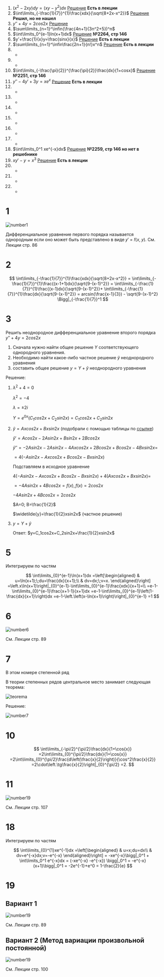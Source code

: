 <!-- title: Вопросы матан -->

1. $(x^2 - 2xy)dy=(xy-y^2)dx$ [Решение](#1) **Есть в лекции**
2. $\int\limits_{-\frac{1}{7}}^{1}\frac{xdx}{\sqrt{8+2x-x^2}}$ [Решение](#2) **Решил, но не нашел**
3. $y'' +4y = 2cos2x$ [Решение](#2)
4. $\sum\limits_{n=1}^\infin(\frac{4n+1}{3n^2+5})^n$
5. $\int\limits_0^{e-1}ln(x+1)dx$ [Решение](#5) **№2264, стр 146**
6. $y'+\frac{1}{x}y=\frac{sinx}{x}$ [Решение](#6) **Есть в лекции**
7. $\sum\limits_{n=1}^\infin\frac{2n+1}{n!}x^n$ [Решение](#7) **Есть в лекции**
8. -
9. -
10. $\int\limits_{-\frac{\pi}{2}}^{\frac{\pi}{2}}\frac{dx}{1+cosx}$ [Решение](#11) **№2251, стр 146**
11. $y''-4y'+3y=xe^x$ [Решение](#11) **Есть в лекции**
12. -
13. -
14. -
15. -
16. -
17. -
18. $\int\limits_0^1 xe^{-x}dx$ [Решение](#18) **№2259, стр 146 но нет в решебнике**
19. $xy'-y=x^3$ [Решение](#19) **Есть в лекции**
20. -
21. -
22. -

# 1

![number1](./img/1.png)

Дифференциальное уравнение первого порядка называется однородным
если оно может быть представлено в виде 𝑦′ = 𝑓(𝑥, 𝑦). См. Лекции стр. 86

# 2

$$
\int\limits_{-\frac{1}{7}}^{1}\frac{xdx}{\sqrt{8+2x-x^2}} =
\int\limits_{-\frac{1}{7}}^{1}\frac{(x-1+1)dx}{\sqrt{9-(x-1)^2}} =
\int\limits_{-\frac{1}{7}}^{1}\frac{(x-1)dx}{\sqrt{9-(x-1)^2}}+
\int\limits_{-\frac{1}{7}}^{1}\frac{dx}{\sqrt{9-(x-1)^2}} =
arcsin(\frac{x-1}{3}) - \sqrt{9-(x-1)^2} \Bigg|_{-\frac{1}{7}}^1
$$

# 3

Решить неоднородное дифференциальное уравнение
второго порядка $y'' +4y = 2cos2x$

1. Сначала нужно найти общее решение $Y$ соответствующего однородного уравнения.
2. Необходимо найти какое-либо частное решение $\widetilde{y}$ неоднородного уравнения
3. составить общее решение $y=Y+\widetilde{y}$ неоднородного уравнения

Решение:

1. $\lambda^2+4=0$

   $\lambda^2=-4$

   $\lambda=\pm2i$

   $Y=e^{0x}(C_1cos2x+C_2sin2x)=C_1cos2x+C_2sin2x$

2. $\widetilde{y}=Axcos2x+Bxsin2x$ (подобрали с помощью таблицы по [ссылке](http://mathprofi.ru/kak_podobrat_chastnoe_reshenie_dy.pdf))

   $\widetilde{y}'=Acos2x-2Asin2x+Bsin2x+2Bcos2x$

   $\widetilde{y}''=-2Asin2x-2Asin2x-4Axcos2x+2Bcos2x+Bcos2x-4Bxsin2x=$

   $=4(-Asin2x-Axcos2x+Bcos2x-Bxsin2x)$

   Подставляем в исходное уравнение

   $4(-Asin2x-Axcos2x+Bcos2x-Bxsin2x)+4(Axcos2x+Bxsin2x)=$

   $=-4Asin2x+4Bcos2x=f(x), f(x) = 2cos2x$

   $-4Asin2x+4Bcos2x=2cos2x$

   $A=0; B=\frac{1}{2}$

   $\widetilde{y}=\frac{1}{2}xsin2x$ (частное решение)

3. $y=Y+\widetilde{y}$

   Ответ: $y=C_1cos2x+C_2sin2x+\frac{1}{2}xsin2x$

# 5

Интегрируем по частям

$$
\int\limits_{0}^{e-1}\ln(x+1)dx
=\left[\begin{aligned}
& u=\ln(x+1);\;du=\frac{dx}{x+1};\\
& dv=dx;\;v=x.
\end{aligned}\right]
=\left.x\ln(x+1)\right|_{0}^{e-1}-\int\limits_{0}^{e-1}\frac{xdx}{x+1}=\\
=e-1-\int\limits_{0}^{e-1}\frac{x+1-1}{x+1}dx
=e-1-\int\limits_{0}^{e-1}\left(1-\frac{dx}{x+1}\right)dx
=e-1-\left.\left(x-\ln(x+1)\right)\right|_{0}^{e-1}
=1
$$

# 6

![number6](./img/6.png)

См. Лекции стр. 89

# 7

В этом номере степенной ряд

В теории степенных рядов центральное место занимает следующая
теорема:

![teorema](img/teorema_7.png)

Решение:

![number7](./img/7.png)

# 10

$$
\int\limits_{-\pi/2}^{\pi/2}\frac{dx}{1+\cos{x}}
=2\int\limits_{0}^{\pi/2}\frac{dx}{1+\cos{x}}
=2\int\limits_{0}^{\pi/2}\frac{d\left(\frac{x}{2}\right)}{\cos^2\frac{x}{2}}
=2\cdot\left.\tg\frac{x}{2}\right|_{0}^{\pi/2}
=2.
$$

# 11

![number19](./img/11.png)

См. Лекции стр. 107

# 18

Интегрируем по частям

$$
\int\limits_{0}^{1}xe^{-1}dx
=\left[\begin{aligned}
& u=x;du=dx\\
& dv=e^{-x}dx;v=-e^{-x}
\end{aligned}\right]
= -xe^{-x}\bigg|_0^1 + \int\limits_0^1 e^{-x}dx = (-xe^{-x} -e^{-x}) \bigg|_0^1 = -e^{-x}(x+1)\bigg|_0^1 = -2e^{-1}+e^0 = 1-\frac{2}{e}
$$

# 19

## Вариант 1

![number19](./img/19.png)

См. Лекции стр. 89

## Вариант 2 (Метод вариации произвольной постоянной)

![number19](./img/19_2.png)

См. Лекции стр. 100
